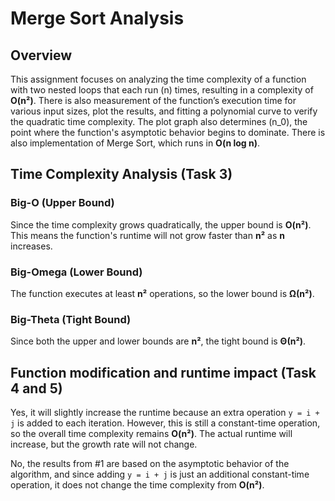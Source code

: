 # Merge Sort Analysis
## Overview
This assignment focuses on analyzing the time complexity of a function with two nested loops that each run \(n\) times, resulting in a complexity of **O(n²)**. There is also measurement of the function’s execution time for various input sizes, plot the results, and fitting a polynomial curve to verify the quadratic time complexity. The plot graph also determines \(n_0\), the point where the function's asymptotic behavior begins to dominate. There is also implementation of Merge Sort, which runs in **O(n log n)**.


## Time Complexity Analysis (Task 3)

### Big-O (Upper Bound)
Since the time complexity grows quadratically, the upper bound is **O(n²)**. This means the function's runtime will not grow faster than **n²** as **n** increases.

### Big-Omega (Lower Bound)
The function executes at least **n²** operations, so the lower bound is **Ω(n²)**.

### Big-Theta (Tight Bound)
Since both the upper and lower bounds are **n²**, the tight bound is **Θ(n²)**.

## Function modification and runtime impact (Task 4 and 5)
Yes, it will slightly increase the runtime because an extra operation `y = i + j` is added to each iteration. However, this is still a constant-time operation, so the overall time complexity remains **O(n²)**. The actual runtime will increase, but the growth rate will not change.

No, the results from #1 are based on the asymptotic behavior of the algorithm, and since adding `y = i + j` is just an additional constant-time operation, it does not change the time complexity from **O(n²)**.

